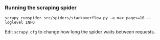 

### Running the scraping spider
```
scrapy runspider src/spiders/stackoverflow.py -a max_pages=10 --loglevel INFO

```

Edit `scrapy.cfg` to change how long the spider waits between requests.

